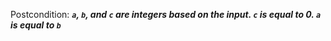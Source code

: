 Postcondition: ***`a`, `b`, and `c` are integers based on the input. `c` is equal to 0. `a` is equal to `b`***